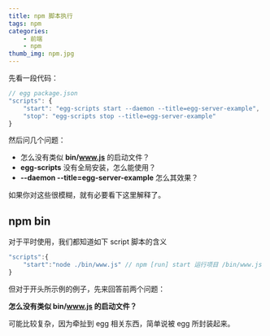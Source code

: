 ```yaml
---
title: npm 脚本执行
tags: npm
categories:
    - 前端
    - npm
thumb_img: npm.jpg
---
```


先看一段代码：

```js
// egg package.json
"scripts": {
    "start": "egg-scripts start --daemon --title=egg-server-example",
    "stop": "egg-scripts stop --title=egg-server-example"
}
```

然后问几个问题：

-   怎么没有类似 **bin/www.js** 的启动文件？
-   **egg-scripts** 没有全局安装，怎么能使用？
-   **--daemon --title=egg-server-example** 怎么其效果？

如果你对这些很模糊，就有必要看下这里解释了。

## npm bin

对于平时使用，我们都知道如下 script 脚本的含义

```js
"scripts":{
    "start":"node ./bin/www.js" // npm [run] start 运行项目 /bin/www.js
}
```

但对于开头所示例的例子，先来回答前两个问题：

**怎么没有类似 bin/www.js 的启动文件？**

可能比较复杂，因为牵扯到 egg 相关东西，简单说被 egg 所封装起来。

